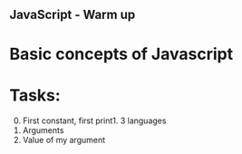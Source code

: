 ## JavaScript - Warm up
# Basic concepts of Javascript

# Tasks:
0. First constant, first print1. 3 languages
2. Arguments
3. Value of my argument
